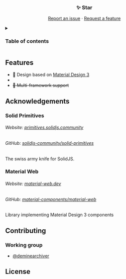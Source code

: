 <div align="center">
  <h3>✨ Star</h3>
  <p>
    <a href="https://github">Report an issue</a>
    ·
    <a href="https://github">Request a feature</a>
  </p>
</div>

<details>
<summary><h3>Table of contents</h3></summary>

- [Features](#features)
- [Acknowledgements](#acknowledgements)
  - [Solid Primitives](#solid-primitives)
        - [Website: primitives.solidjs.community](#website-primitivessolidjscommunity)
        - [GitHub: solidjs-community/solid-primitives](#github-solidjs-communitysolid-primitives)
  - [Material Web](#material-web)
        - [Website: material-web.dev](#website-material-webdev)
        - [GitHub: material-components/material-web](#github-material-componentsmaterial-web)
- [Contributing](#contributing)
  - [Working group](#working-group)
- [License](#license)

</details>


## Features

- 🎨 Design based on [Material Design 3](https://m3.material.io)
-
- ~~🧰 Multi-framework support~~

## Acknowledgements

### Solid Primitives
###### Website: [primitives.solidjs.community](https://primitives.solidjs.community)
###### GitHub: [solidjs-community/solid-primitives](https://github.com/solidjs-community/solid-primitives/tree/main/packages/active-element)

The swiss army knife for SolidJS.

### Material Web
###### Website: [material-web.dev](https://material-web.dev)
###### GitHub: [material-components/material-web](https://github.com/material-components/material-web)

Library implementing Material Design 3 components

## Contributing

### Working group

- [@deminearchiver](https://github.com/deminearchiver)

## License
